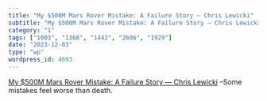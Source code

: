 ```yaml
---
title: "My $500M Mars Rover Mistake: A Failure Story — Chris Lewicki"
subtitle: "My $500M Mars Rover Mistake: A Failure Story — Chris Lewicki"
category: "1"
tags: ["1003", "1368", "1442", "2606", "1929"]
date: "2023-12-03"
type: "wp"
wordpress_id: 4693
---
```

[ My $500M Mars Rover Mistake: A Failure Story — Chris Lewicki]( https://www.chrislewicki.com/articles/failurestory?utm_source=hackernewsletter&utm_medium=email&utm_term=fav) –Some mistakes feel worse than death.